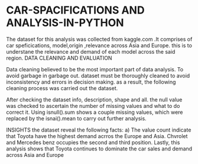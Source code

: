 # CAR-SPACIFICATIONS AND ANALYSIS-IN-PYTHON
The dataset for this analysis was collected from kaggle.com .It comprises of car speficications, model,origin ,relevance across Asia and Europe. this is to understane the relevance and demand of each model across the  said region.
DATA CLEANING AND EVALUATION  

Data cleaning believed to be the most important part of data analysis. To avoid garbage in garbage out. dataset must be thoroughly cleaned to avoid inconsistency and errors in decision making. as a result, the following cleaning process was carried out the dataset.

After checking the dataset info, description, shape and all. the null value was checked to ascertain the number of missing values and what to do correct it. Using isnull().sum shows a couple missing values, which were replaced by the isnai().mean to carry out further analysis.

INSIGHTS
the dataset reveal the following facts:
a) The value count indicate that Toyota have the highest demand acrros the Europe and Asia.
Chvrolet and Mercedes benz occupies the second and third position.
Lastly, this analysis shows that Toyota continues to dominate the car sales and demand across Asia and Europe
